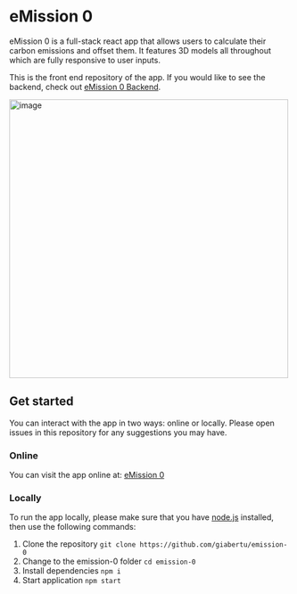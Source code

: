 # eMission 0

eMission 0 is a full-stack react app that allows users to calculate their carbon emissions and offset them. It features 3D models all throughout which are fully responsive to user inputs.

This is the front end repository of the app. If you would like to see the backend, check out [eMission 0 Backend](https://github.com/giabertu/emission-0-server).

<img width="500" alt="image" src="https://user-images.githubusercontent.com/75525883/182581487-971aba88-fbb5-48cf-9761-b491e3efca15.png">

## Get started

You can interact with the app in two ways: online or locally.
Please open issues in this repository for any suggestions you may have.

### Online

You can visit the app online at: [eMission 0](https://emission-0.vercel.app/)

### Locally

To run the app locally, please make sure that you have [node.js](https://nodejs.dev/) installed, then use the following commands:
  
1. Clone the repository `git clone https://github.com/giabertu/emission-0`
2. Change to the emission-0 folder `cd emission-0`
3. Install dependencies `npm i`
4. Start application `npm start`
